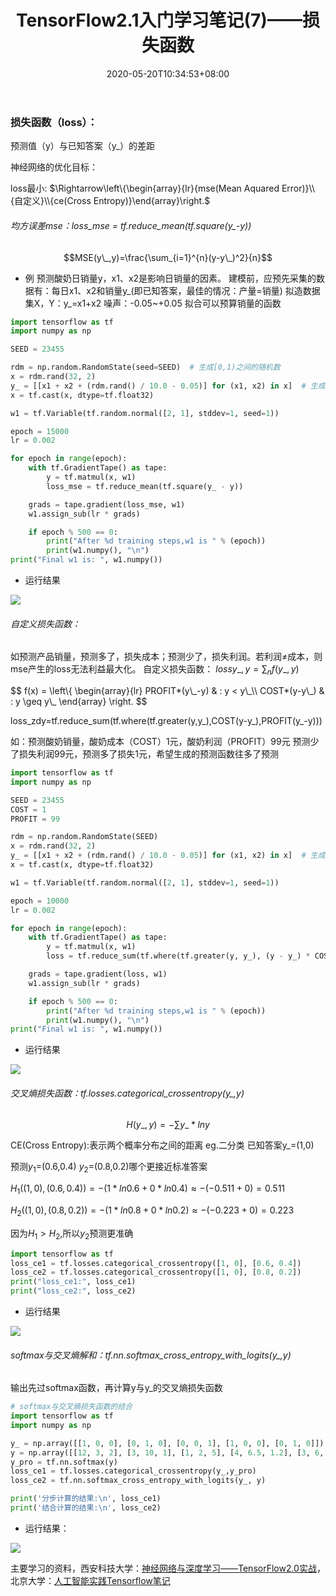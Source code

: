 ﻿---
title: "TensorFlow2.1入门学习笔记(7)——损失函数"
pagelink: loss
date: 2020-05-20T10:34:53+08:00
lastmod:
tags: 
    - loss
categories: ["TF2.1学习笔记"]
---

### 损失函数（loss）：
预测值（y）与已知答案（y_）的差距
<!-- more -->
神经网络的优化目标：
<div>
loss最小: $\Rightarrow\left\{\begin{array}{lr}{mse(Mean Aquared Error)}\\{自定义}\\{ce(Cross  Entropy)}\end{array}\right.$
</div>

###### 均方误差mse：loss_mse = tf.reduce_mean(tf.square(y_-y))
$$MSE(y\_,y)=\frac{\sum_{i=1}^{n}(y-y\_)^2}{n}$$

  - 例
预测酸奶日销量y，x1、x2是影响日销量的因素。
建模前，应预先采集的数据有：每日x1、x2和销量y_(即已知答案，最佳的情况：产量=销量)
拟造数据集X，Y：y_=x1+x2
噪声：-0.05~+0.05
拟合可以预算销量的函数

```python
import tensorflow as tf
import numpy as np

SEED = 23455

rdm = np.random.RandomState(seed=SEED)  # 生成[0,1)之间的随机数
x = rdm.rand(32, 2)
y_ = [[x1 + x2 + (rdm.rand() / 10.0 - 0.05)] for (x1, x2) in x]  # 生成噪声[0,1)/10=[0,0.1); [0,0.1)-0.05=[-0.05,0.05)
x = tf.cast(x, dtype=tf.float32)

w1 = tf.Variable(tf.random.normal([2, 1], stddev=1, seed=1))

epoch = 15000
lr = 0.002

for epoch in range(epoch):
    with tf.GradientTape() as tape:
        y = tf.matmul(x, w1)
        loss_mse = tf.reduce_mean(tf.square(y_ - y))

    grads = tape.gradient(loss_mse, w1)
    w1.assign_sub(lr * grads)

    if epoch % 500 == 0:
        print("After %d training steps,w1 is " % (epoch))
        print(w1.numpy(), "\n")
print("Final w1 is: ", w1.numpy())
```

  - 运行结果


![](https://img-blog.csdnimg.cn/20200519221357666.png " ")

###### 自定义损失函数：
如预测产品销量，预测多了，损失成本；预测少了，损失利润。若利润$\neq$成本，则mse产生的loss无法利益最大化。
自定义损失函数：
$lossy\_,y=\sum_{n}f(y\_,y)$

<div>
$$
f(x) = \left\{
  \begin{array}{lr}
    PROFIT*(y\_-y) & : y < y\_\\
    COST*(y-y\_) & : y \geq y\_
  \end{array}
\right.
$$
</div>


loss_zdy=tf.reduce_sum(tf.where(tf.greater(y,y_),COST(y-y_),PROFIT(y_-y)))

如：预测酸奶销量，酸奶成本（COST）1元，酸奶利润（PROFIT）99元
预测少了损失利润99元，预测多了损失1元，希望生成的预测函数往多了预测

```python
import tensorflow as tf
import numpy as np

SEED = 23455
COST = 1
PROFIT = 99

rdm = np.random.RandomState(SEED)
x = rdm.rand(32, 2)
y_ = [[x1 + x2 + (rdm.rand() / 10.0 - 0.05)] for (x1, x2) in x]  # 生成噪声[0,1)/10=[0,0.1); [0,0.1)-0.05=[-0.05,0.05)
x = tf.cast(x, dtype=tf.float32)

w1 = tf.Variable(tf.random.normal([2, 1], stddev=1, seed=1))

epoch = 10000
lr = 0.002

for epoch in range(epoch):
    with tf.GradientTape() as tape:
        y = tf.matmul(x, w1)
        loss = tf.reduce_sum(tf.where(tf.greater(y, y_), (y - y_) * COST, (y_ - y) * PROFIT))

    grads = tape.gradient(loss, w1)
    w1.assign_sub(lr * grads)

    if epoch % 500 == 0:
        print("After %d training steps,w1 is " % (epoch))
        print(w1.numpy(), "\n")
print("Final w1 is: ", w1.numpy())


```
  - 运行结果


![](https://img-blog.csdnimg.cn/20200519221944686.png " ")

###### 交叉熵损失函数：tf.losses.categorical_crossentropy(y_,y)
$$H(y\_,y)=-\sum y\_*lny$$

CE(Cross Entropy):表示两个概率分布之间的距离
eg.二分类	已知答案y_=(1,0)

预测$y_1$=(0.6,0.4)	$y_2$=(0.8,0.2)哪个更接近标准答案

$H_1((1,0),(0.6,0.4))=-(1 * ln0.6 + 0 * ln0.4) \approx -(-0.511 + 0) = 0.511$

$H_2((1,0),(0.8,0.2))=-(1 * ln0.8 + 0 * ln0.2) \approx -(-0.223 + 0) = 0.223$

因为$H_1>H_2$,所以$y_2$预测更准确

```python
import tensorflow as tf
loss_ce1 = tf.losses.categorical_crossentropy([1, 0], [0.6, 0.4])
loss_ce2 = tf.losses.categorical_crossentropy([1, 0], [0.8, 0.2])
print("loss_ce1:", loss_ce1)
print("loss_ce2:", loss_ce2)
```
  - 运行结果


![](https://img-blog.csdnimg.cn/20200519191057295.png " ")

###### softmax与交叉熵解和：tf.nn.softmax_cross_entropy_with_logits(y_,y)
输出先过softmax函数，再计算y与y_的交叉熵损失函数

```python
# softmax与交叉熵损失函数的结合
import tensorflow as tf
import numpy as np

y_ = np.array([[1, 0, 0], [0, 1, 0], [0, 0, 1], [1, 0, 0], [0, 1, 0]])
y = np.array([[12, 3, 2], [3, 10, 1], [1, 2, 5], [4, 6.5, 1.2], [3, 6, 1]])
y_pro = tf.nn.softmax(y)
loss_ce1 = tf.losses.categorical_crossentropy(y_,y_pro)
loss_ce2 = tf.nn.softmax_cross_entropy_with_logits(y_, y)

print('分步计算的结果:\n', loss_ce1)
print('结合计算的结果:\n', loss_ce2)
```
  - 运行结果：


![](https://img-blog.csdnimg.cn/20200519191541505.png " ")

主要学习的资料，西安科技大学：[神经网络与深度学习——TensorFlow2.0实战](https://www.icourse163.org/learn/XUST-1206363802#/learn/announce)，北京大学：[人工智能实践Tensorflow笔记](https://www.icourse163.org/learn/PKU-1002536002#/learn/announce)

